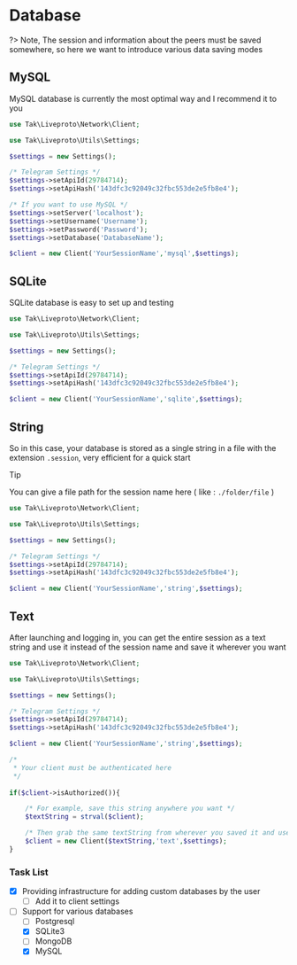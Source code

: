 # Database

?> Note, The session and information about the peers must be saved somewhere, so here we want to introduce various data saving modes

## MySQL

MySQL database is currently the most optimal way and I recommend it to you

```php
use Tak\Liveproto\Network\Client;

use Tak\Liveproto\Utils\Settings;

$settings = new Settings();

/* Telegram Settings */
$settings->setApiId(29784714);
$settings->setApiHash('143dfc3c92049c32fbc553de2e5fb8e4');

/* If you want to use MySQL */
$settings->setServer('localhost');
$settings->setUsername('Username');
$settings->setPassword('Password');
$settings->setDatabase('DatabaseName');

$client = new Client('YourSessionName','mysql',$settings);
```

## SQLite

SQLite database is easy to set up and testing

```php
use Tak\Liveproto\Network\Client;

use Tak\Liveproto\Utils\Settings;

$settings = new Settings();

/* Telegram Settings */
$settings->setApiId(29784714);
$settings->setApiHash('143dfc3c92049c32fbc553de2e5fb8e4');

$client = new Client('YourSessionName','sqlite',$settings);
```

## String

So in this case, your database is stored as a single string in a file with the extension `.session`, very efficient for a quick start

> [!TIP]
> You can give a file path for the session name here ( like : `./folder/file` )

```php
use Tak\Liveproto\Network\Client;

use Tak\Liveproto\Utils\Settings;

$settings = new Settings();

/* Telegram Settings */
$settings->setApiId(29784714);
$settings->setApiHash('143dfc3c92049c32fbc553de2e5fb8e4');

$client = new Client('YourSessionName','string',$settings);
```

## Text

After launching and logging in, you can get the entire session as a text string and use it instead of the session name and save it wherever you want

```php
use Tak\Liveproto\Network\Client;

use Tak\Liveproto\Utils\Settings;

$settings = new Settings();

/* Telegram Settings */
$settings->setApiId(29784714);
$settings->setApiHash('143dfc3c92049c32fbc553de2e5fb8e4');

$client = new Client('YourSessionName','string',$settings);

/*
 * Your client must be authenticated here
 */
 
if($client->isAuthorized()){

	/* For example, save this string anywhere you want */
	$textString = strval($client);

	/* Then grab the same textString from wherever you saved it and use it */
	$client = new Client($textString,'text',$settings);
}
```

### Task List
- [x] Providing infrastructure for adding custom databases by the user
  - [ ] Add it to client settings
- [ ] Support for various databases
  - [ ] Postgresql
  - [x] SQLite3
  - [ ] MongoDB
  - [x] MySQL